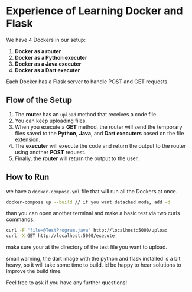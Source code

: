# Experience of Learning Docker and Flask

We have 4 Dockers in our setup:

1. **Docker as a router**
2. **Docker as a Python executer**
3. **Docker as a Java executer**
4. **Docker as a Dart executer**

Each Docker has a Flask server to handle POST and GET requests.

## Flow of the Setup

1. The **router** has an `upload` method that receives a code file.
2. You can keep uploading files.
3. When you execute a **GET** method, the router will send the temporary files saved to the **Python**, **Java**, and **Dart executers** based on the file extension.
4. The **executer** will execute the code and return the output to the router using another **POST** request.
5. Finally, the **router** will return the output to the user.

## How to Run

we have a `docker-compose.yml` file that will run all the Dockers at once.

```bash
docker-compose up --build // if you want detached mode, add -d
```
than you can open another terminal and make a basic test via two curls commands:

```bash
curl -F "file=@TestProgram.java" http://localhost:5000/upload
curl -X GET http://localhost:5000/execute
```

make sure your at the directory of the test file you want to upload.

small warning, the dart image with the python and flask installed is a bit heavy, so it will take some time to build. 
id be happy to hear solutions to improve the build time.

Feel free to ask if you have any further questions!
